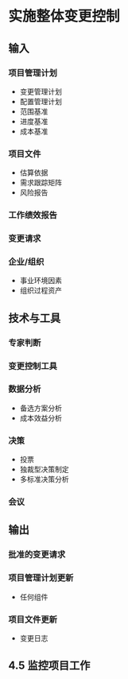 # 实施整体变更控制

## 输入

### 项目管理计划

- 变更管理计划
- 配置管理计划
- 范围基准
- 进度基准
- 成本基准

### 项目文件

- 估算依据
- 需求跟踪矩阵
- 风险报告

### 工作绩效报告

### 变更请求

### 企业/组织

- 事业环境因素
- 组织过程资产

## 技术与工具

### 专家判断

### 变更控制工具

### 数据分析

- 备选方案分析
- 成本效益分析

### 决策

- 投票
- 独裁型决策制定
- 多标准决策分析

### 会议

## 输出

### 批准的变更请求

### 项目管理计划更新

- 任何组件

### 项目文件更新

- 变更日志

## 4.5 监控项目工作

